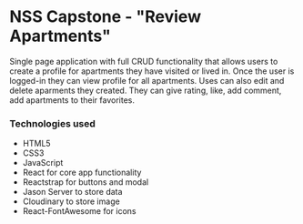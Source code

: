 # NSS Capstone - "Review Apartments"
Single page application with full CRUD functionality that allows users to create a profile for apartments they have visited or lived in. Once the user is logged-in they can view profile for all apartments. Uses can also edit and delete aparments they created. They can give rating, like, add comment, add apartments to their favorites.
### Technologies used
* HTML5
* CSS3
* JavaScript
* React for core app functionality
* Reactstrap for buttons and modal
* Jason Server to store data
* Cloudinary to store image
* React-FontAwesome for icons
